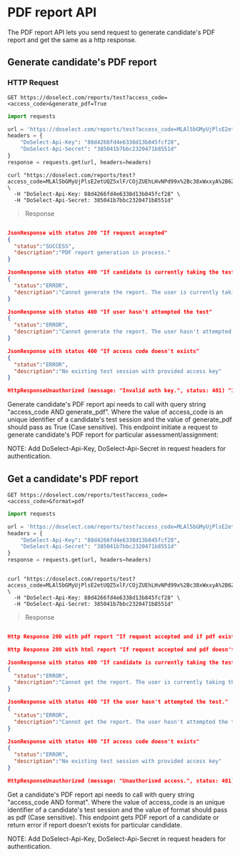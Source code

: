 # PDF report API

The PDF report API lets you send request to generate candidate's PDF report and get the same as a http response. 

## Generate candidate's PDF report

### HTTP Request

`GET https://doselect.com/reports/test?access_code=<access_code>&generate_pdf=True`


```python
import requests

url = 'https://doselect.com/reports/test?access_code=MLAl5bGMyUjPlsE2etUQZ5xlF/COjZUEhLHvNPd99x%2Bc38xWxxyA%2B62W4TQAf8VqG6WvwzMtJRswQzA9evgAqqlA/hA3KOWmFnENlefQuEA%3D&generate_pdf=True'
headers = {
    "DoSelect-Api-Key": "88d4266fd4e6338d13b845fcf28",
    "DoSelect-Api-Secret": "385041b7bbc2320471b8551d"
}
response = requests.get(url, headers=headers)
```

```shell
curl "https://doselect.com/reports/test?access_code=MLAl5bGMyUjPlsE2etUQZ5xlF/COjZUEhLHvNPd99x%2Bc38xWxxyA%2B62W4TQAf8VqG6WvwzMtJRswQzA9evgAqqlA/hA3KOWmFnENlefQuEA%3D&generate_pdf=True" \
  -H "DoSelect-Api-Key: 88d4266fd4e6338d13b845fcf28" \
  -H "DoSelect-Api-Secret: 385041b7bbc2320471b8551d"
```

> Response 

```json

JsonResponse with status 200 "If request accepted"
{
  "status":"SUCCESS",
  "description":"PDF report generation in process."
}

JsonResponse with status 400 "If candidate is currently taking the test"
{
  "status":"ERROR",
  "description":"Cannot generate the report. The user is currently taking the test."
}

JsonResponse with status 400 "If user hasn't attempted the test"
{
  "status":"ERROR",
  "description":"Cannot generate the report. The user hasn't attempted the test."
}

JsonResponse with status 400 "If access code doesn't exists"
{
  "status":"ERROR",
  "description":"No existing test session with provided access key"
}

HttpResponseUnauthorized (message: "Invalid auth key.", status: 401) "If incorrect DoSelect auth credentials provided"


```

Generate candidate's PDF report api needs to call with query string "access_code AND generate_pdf". Where the value of access_code is an unique identifier of a candidate's test session and the value of generate_pdf should pass as True (Case sensitive). This endpoint initiate a request to generate candidate's PDF report for particular assessment/assignment:

NOTE: Add DoSelect-Api-Key, DoSelect-Api-Secret in request headers for authentication.

## Get a candidate's PDF report

`GET https://doselect.com/reports/test?access_code=<access_code>&format=pdf`


```python
import requests

url = 'https://doselect.com/reports/test?access_code=MLAl5bGMyUjPlsE2etUQZ5xlF/COjZUEhLHvNPd99x%2Bc38xWxxyA%2B62W4TQAf8VqG6WvwzMtJRswQzA9evgAqqlA/hA3KOWmFnENlefQuEA%3D&format=pdf'
headers = {
    "DoSelect-Api-Key": "88d4266fd4e6338d13b845fcf28",
    "DoSelect-Api-Secret": "385041b7bbc2320471b8551d"
}
response = requests.get(url, headers=headers)

```

```shell

curl "https://doselect.com/reports/test?access_code=MLAl5bGMyUjPlsE2etUQZ5xlF/COjZUEhLHvNPd99x%2Bc38xWxxyA%2B62W4TQAf8VqG6WvwzMtJRswQzA9evgAqqlA/hA3KOWmFnENlefQuEA%3D&format=pdf" \
  -H "DoSelect-Api-Key: 88d4266fd4e6338d13b845fcf28" \
  -H "DoSelect-Api-Secret: 385041b7bbc2320471b8551d"
```

> Response 

```json

Http Response 200 with pdf report "If request accepted and if pdf exists"

Http Response 200 with html report "If request accepted and pdf doesn't exists"

JsonResponse with status 400 "If candidate is currently taking the test."
{
  "status":"ERROR",
  "description":"Cannot get the report. The user is currently taking the test."
}

JsonResponse with status 400 "If the user hasn't attempted the test."
{
  "status":"ERROR",
  "description":"Cannot get the report. The user hasn't attempted the test."
}

JsonResponse with status 400 "If access code doesn't exists"
{
  "status":"ERROR",
  "description":"No existing test session with provided access key"
}

HttpResponseUnauthorized (message: "Unauthorised access.", status: 401) "If incorrect DoSelect auth credentials provided"

```

Get a candidate's PDF report api needs to call with query string "access_code AND format". Where the value of access_code is an unique identifier of a candidate's test session and the value of format should pass as pdf (Case sensitive). This endpoint gets PDF report of a candidate or return error if report doesn't exists for particular candidate.
 
NOTE: Add DoSelect-Api-Key, DoSelect-Api-Secret in request headers for authentication.
